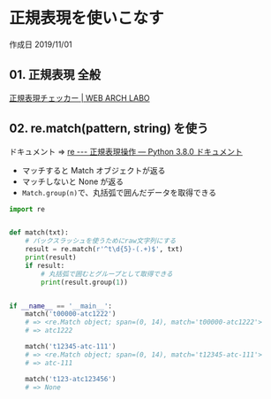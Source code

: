 # 正規表現を使いこなす

作成日 2019/11/01

## 01. 正規表現 全般

[正規表現チェッカー \| WEB ARCH LABO](https://weblabo.oscasierra.net/tools/regex/)

## 02. re.match(pattern, string) を使う

ドキュメント => [re \-\-\- 正規表現操作 — Python 3\.8\.0 ドキュメント](https://docs.python.org/ja/3/library/re.html)

- マッチすると Match オブジェクトが返る
- マッチしないと None が返る
- `Match.group(n)`で、丸括弧で囲んだデータを取得できる

```python
import re


def match(txt):
    # バックスラッシュを使うためにraw文字列にする
    result = re.match(r'^t\d{5}-(.+)$', txt)
    print(result)
    if result:
        # 丸括弧で囲むとグループとして取得できる
        print(result.group(1))


if __name__ == '__main__':
    match('t00000-atc1222')
    # => <re.Match object; span=(0, 14), match='t00000-atc1222'>
    # => atc1222

    match('t12345-atc-111')
    # => <re.Match object; span=(0, 14), match='t12345-atc-111'>
    # => atc-111

    match('t123-atc123456')
    # => None
```

